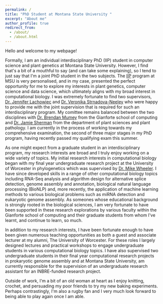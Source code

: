 ```yaml
---
permalink: /
title: "PhD Student at Montana State University "
excerpt: "About me"
author_profile: true
redirect_from: 
  - /about/
  - /about.html
---
```


Hello and welcome to my webpage!

Formally, I am an individual interdisciplinary PhD (IIP) student in computer science and plant genetics at Montana State University. However, I find that's a bit of a mouthful to say (and can take some explaining), so I tend to just say that I'm a joint PhD student in the two subjects. The [IIP](https://www.montana.edu/gradschool/individualinterdisciplinaryphd/index.html) program at MSU is very personalised, and in my case, presented the perfect opportunity for me to explore my interests in plant genetics, computer science and data science, which ultimately aligns with my broad interest in computational biology. I was extremely fortunate to find two supervisors,  [Dr. Jennifer Lachowiec](https://plantsciences.montana.edu/directory/faculty/2030327/jennifer-lachowiec) and [Dr. Veronika Strnadova-Neeley](https://www.cs.montana.edu/directory/2107474/veronika-strnadova-neeley) who were happy to provide me with the joint supervision that is required for such an interdisciplinary program.  My comittee remains balanced between the two disciplines with [Dr. Brendan Mumey](https://www.cs.montana.edu/bmumey/) from the Gianforte school of computing and [Dr. Jamie Sherman](https://plantsciences.montana.edu/directory/faculty/1524593/jamie-sherman) from the department of plant sciences and plant pathology. I am currently in the process of working towards my comprehensive examination, the second of three major stages in my PhD program, having recently passed my qualifying exam this summer. 

As one might expect from a graduate student in an interdisciplinary program, my research interests are broad and I truly enjoy working on a wide variety of topics. My initial research interests in computational biology began with my final year undergraduate research project at the University of Worcester in phylogenetics which was supervised by [Dr. Mike Wheeler](https://www.worcester.ac.uk/about/profiles/dr-mike-wheeler). I have since developed skills in a range of other computational biology topics including RNA-Seq analysis and algorithm design for alternative splice detection, genome assembly and annotation, biological natural language processing (BioNLP) and, more recently, the application of machine learning methods to various biological problems such as miRNA detection and eukaryotic genome assembly. As someones whose educational background is strongly rooted in the biological sciences, I am very fortunate to have been supported in these research explorations by various faculty within the Gianforte school of computing and their graduate students from whom I've learnt, and continue to learn, so much. 

In addition to my research interests, I have been fortunate enough to have been given numerous teaching opportunities as both a guest and associate lecturer at my alumni, The University of Worcester. For these roles I largely designed lectures and practical workshops to engage undergraduate students in various computational biology topics. I have also supervised two undergraduate students in their final year computational research projects in prokaryotic genome assembly and at Montana State University, am currently responsible for the supervision of an undergraduate research assistant for an INBRE-funded research project. 

Outside of work, I'm a bit of an old woman at heart as I enjoy knitting, crochet, and persuading my poor friends to try my new baking experiments. Perhaps contrastingly, I'm also a rugby fan and I very much look forward to being able to play again once I am able. 



